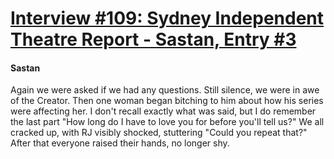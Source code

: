 # [Interview #109: Sydney Independent Theatre Report - Sastan, Entry #3](https://www.theoryland.com/intvmain.php?i=109#3)

#### Sastan

Again we were asked if we had any questions. Still silence, we were in awe of the Creator. Then one woman began bitching to him about how his series were affecting her. I don't recall exactly what was said, but I do remember the last part "How long do I have to love you for before you'll tell us?" We all cracked up, with RJ visibly shocked, stuttering "Could you repeat that?" After that everyone raised their hands, no longer shy.

